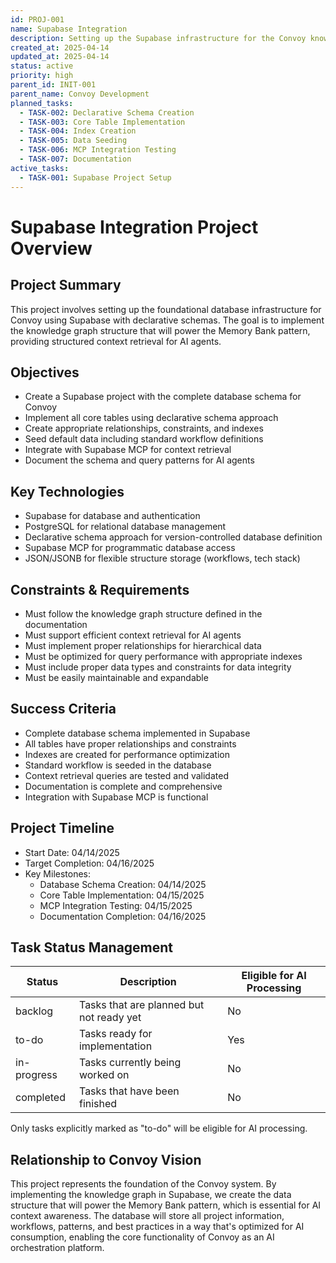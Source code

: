 ```yaml
---
id: PROJ-001
name: Supabase Integration
description: Setting up the Supabase infrastructure for the Convoy knowledge graph
created_at: 2025-04-14
updated_at: 2025-04-14
status: active
priority: high
parent_id: INIT-001
parent_name: Convoy Development
planned_tasks:
  - TASK-002: Declarative Schema Creation
  - TASK-003: Core Table Implementation
  - TASK-004: Index Creation
  - TASK-005: Data Seeding
  - TASK-006: MCP Integration Testing
  - TASK-007: Documentation
active_tasks:
  - TASK-001: Supabase Project Setup
---
```


# Supabase Integration Project Overview

## Project Summary
This project involves setting up the foundational database infrastructure for Convoy using Supabase with declarative schemas. The goal is to implement the knowledge graph structure that will power the Memory Bank pattern, providing structured context retrieval for AI agents.

## Objectives
- Create a Supabase project with the complete database schema for Convoy
- Implement all core tables using declarative schema approach
- Create appropriate relationships, constraints, and indexes
- Seed default data including standard workflow definitions
- Integrate with Supabase MCP for context retrieval
- Document the schema and query patterns for AI agents

## Key Technologies
- Supabase for database and authentication
- PostgreSQL for relational database management
- Declarative schema approach for version-controlled database definition
- Supabase MCP for programmatic database access
- JSON/JSONB for flexible structure storage (workflows, tech stack)

## Constraints & Requirements
- Must follow the knowledge graph structure defined in the documentation
- Must support efficient context retrieval for AI agents
- Must implement proper relationships for hierarchical data
- Must be optimized for query performance with appropriate indexes
- Must include proper data types and constraints for data integrity
- Must be easily maintainable and expandable

## Success Criteria
- Complete database schema implemented in Supabase
- All tables have proper relationships and constraints
- Indexes are created for performance optimization
- Standard workflow is seeded in the database
- Context retrieval queries are tested and validated
- Documentation is complete and comprehensive
- Integration with Supabase MCP is functional

## Project Timeline
- Start Date: 04/14/2025
- Target Completion: 04/16/2025
- Key Milestones:
  - Database Schema Creation: 04/14/2025
  - Core Table Implementation: 04/15/2025
  - MCP Integration Testing: 04/15/2025
  - Documentation Completion: 04/16/2025

## Task Status Management

| Status | Description | Eligible for AI Processing |
|--------|-------------|---------------------------|
| backlog | Tasks that are planned but not ready yet | No |
| to-do | Tasks ready for implementation | Yes |
| in-progress | Tasks currently being worked on | No |
| completed | Tasks that have been finished | No |

Only tasks explicitly marked as "to-do" will be eligible for AI processing.

## Relationship to Convoy Vision
This project represents the foundation of the Convoy system. By implementing the knowledge graph in Supabase, we create the data structure that will power the Memory Bank pattern, which is essential for AI context awareness. The database will store all project information, workflows, patterns, and best practices in a way that's optimized for AI consumption, enabling the core functionality of Convoy as an AI orchestration platform.
